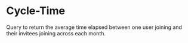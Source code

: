 # Cycle-Time
Query to return the average time elapsed between one user joining and their invitees joining across each month.
